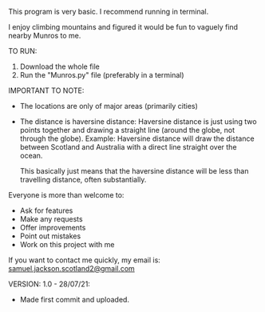This program is very basic.
I recommend running in terminal.

I enjoy climbing mountains and figured it would be fun to vaguely find nearby Munros to me.

TO RUN:
1. Download the whole file
2. Run the "Munros.py" file (preferably in a terminal)

IMPORTANT TO NOTE:
  - The locations are only of major areas (primarily cities)
  - The distance is haversine distance:
      Haversine distance is just using two points together and drawing a straight line (around the globe, not through the globe). 
      Example: Haversine distance will draw the distance between Scotland and Australia with a direct line straight over the ocean.
      
      This basically just means that the haversine distance will be less than travelling distance, often substantially.
      

Everyone is more than welcome to:
- Ask for features
- Make any requests
- Offer improvements
- Point out mistakes
- Work on this project with me

If you want to contact me quickly, my email is:
samuel.jackson.scotland2@gmail.com


VERSION:
1.0 - 28/07/21:
  - Made first commit and uploaded.

